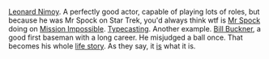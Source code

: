 <a href="https://en.wikipedia.org/wiki/Leonard_Nimoy#Star_Trek">Leonard Nimoy</a>. A perfectly good actor, capable of playing lots of roles, but because he was Mr Spock on Star Trek, you'd always think wtf is <a href="https://www.youtube.com/watch?v=9lWBbDGYC3o">Mr Spock</a> doing on <a href="https://www.youtube.com/watch?v=kg76TOodagI">Mission Impossible</a>. <a href="https://en.wikipedia.org/wiki/Typecasting">Typecasting</a>. Another example. <a href="https://en.wikipedia.org/wiki/Bill_Buckner#1986_World_Series">Bill Buckner</a>, a good first baseman with a long career. He misjudged a ball once. That becomes his whole <a href="https://www.youtube.com/watch?v=rpyJjecJnuI">life story</a>. As they say, it <a href="https://twitter.com/davewiner/status/1296495392150949888">is</a> what it is. 
